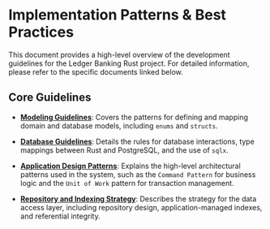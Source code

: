 # Implementation Patterns & Best Practices

This document provides a high-level overview of the development guidelines for the Ledger Banking Rust project. For detailed information, please refer to the specific documents linked below.

## Core Guidelines

*   **[Modeling Guidelines](./modeling.md)**: Covers the patterns for defining and mapping domain and database models, including `enums` and `structs`.

*   **[Database Guidelines](./database.md)**: Details the rules for database interactions, type mappings between Rust and PostgreSQL, and the use of `sqlx`.

*   **[Application Design Patterns](./application-patterns.md)**: Explains the high-level architectural patterns used in the system, such as the `Command Pattern` for business logic and the `Unit of Work` pattern for transaction management.

*   **[Repository and Indexing Strategy](./repository-and-indexing.md)**: Describes the strategy for the data access layer, including repository design, application-managed indexes, and referential integrity.
